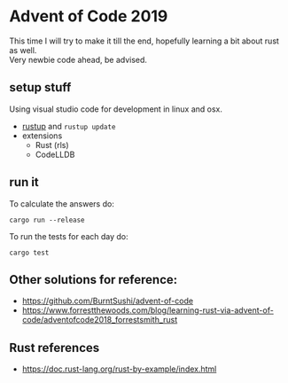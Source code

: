 # Advent of Code 2019

This time I will try to make it till the end, hopefully learning a bit about rust as well.  
Very newbie code ahead, be advised.

## setup stuff

Using visual studio code for development in linux and osx.

- [rustup](https://rustup.rs/) and `rustup update`
- extensions
  - Rust (rls)
  - CodeLLDB

## run it

To calculate the answers do:

    cargo run --release

To run the tests for each day do:

    cargo test

## Other solutions for reference:

- <https://github.com/BurntSushi/advent-of-code>
- <https://www.forrestthewoods.com/blog/learning-rust-via-advent-of-code/adventofcode2018_forrestsmith_rust>

## Rust references

- <https://doc.rust-lang.org/rust-by-example/index.html>
